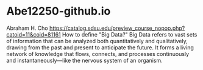 # Abe12250-github.io
Abraham H. Cho
https://catalog.sdsu.edu/preview_course_nopop.php?catoid=11&coid=81161
How to define "Big Data?"
Big Data refers to vast sets of information that can be analyzed both quantitatively and qualitatively, drawing from the past and present to anticipate the future. It forms a living network of knowledge that flows, connects, and processes continuously and instantaneously—like the nervous system of an organism.
